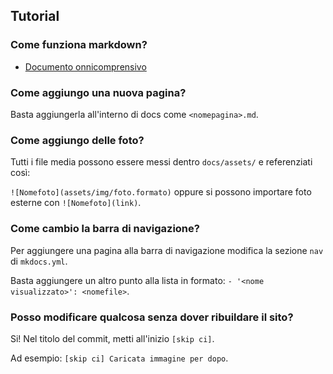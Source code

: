 ## Tutorial

### Come funziona markdown?
- [Documento onnicomprensivo](https://docs.github.com/en/get-started/writing-on-github/getting-started-with-writing-and-formatting-on-github/basic-writing-and-formatting-syntax)

### Come aggiungo una nuova pagina?
Basta aggiungerla all'interno di docs come `<nomepagina>.md`.

### Come aggiungo delle foto?
Tutti i file media possono essere messi dentro `docs/assets/` e referenziati così:

`![Nomefoto](assets/img/foto.formato)` oppure si possono importare foto esterne con `![Nomefoto](link)`.

### Come cambio la barra di navigazione?
Per aggiungere una pagina alla barra di navigazione modifica la sezione `nav` di `mkdocs.yml`.

Basta aggiungere un altro punto alla lista in formato: `- '<nome visualizzato>': <nomefile>`.

### Posso modificare qualcosa senza dover ribuildare il sito?
Si! Nel titolo del commit, metti all'inizio `[skip ci]`.

Ad esempio: `[skip ci] Caricata immagine per dopo`.
